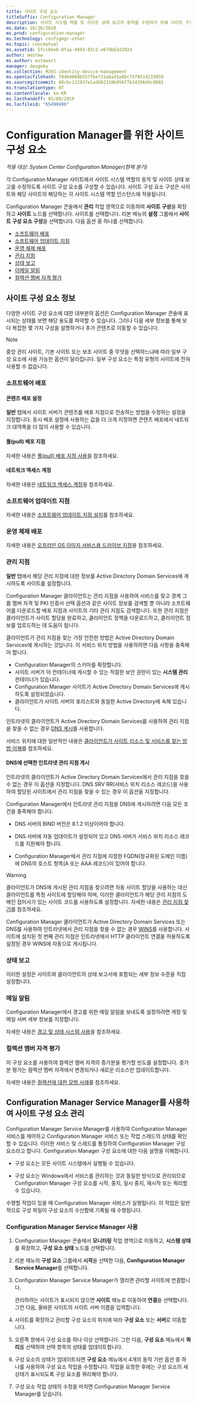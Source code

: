 ```yaml
---
title: 사이트 구성 요소
titleSuffix: Configuration Manager
description: 사이트 시스템 역할 및 사이트 상태 보고의 동작을 수정하기 위해 사이트 구성 요소를 구성하는 방법을 알아봅니다.
ms.date: 10/26/2018
ms.prod: configuration-manager
ms.technology: configmgr-other
ms.topic: conceptual
ms.assetid: 5fccbbeb-0faa-4943-83c2-e67db62d392d
author: mestew
ms.author: mstewart
manager: dougeby
ms.collection: M365-identity-device-management
ms.openlocfilehash: 70d6480db557fbef31aba91e8bc75f8514215059
ms.sourcegitcommit: 80cbc122937e1add82310b956f7b24296b9c8081
ms.translationtype: HT
ms.contentlocale: ko-KR
ms.lasthandoff: 05/09/2019
ms.locfileid: "65498496"
---
```

# <a name="site-components-for-configuration-manager"></a>Configuration Manager를 위한 사이트 구성 요소

*적용 대상: System Center Configuration Manager(현재 분기)*

각 Configuration Manager 사이트에서 사이트 시스템 역할의 동작 및 사이트 상태 보고를 수정하도록 사이트 구성 요소를 구성할 수 있습니다. 사이트 구성 요소 구성은 사이트와 해당 사이트의 해당하는 각 사이트 시스템 역할 인스턴스에 적용됩니다.  

Configuration Manager 콘솔에서 **관리** 작업 영역으로 이동하여 **사이트 구성**을 확장하고 **사이트** 노드를 선택합니다. 사이트를 선택합니다. 리본 메뉴의 **설정** 그룹에서 **사이트 구성 요소 구성**을 선택합니다. 다음 옵션 중 하나를 선택합니다.

- [소프트웨어 배포](#software-distribution)  
- [소프트웨어 업데이트 지점](#software-update-point) 
- [운영 체제 배포](#operating-system-deployment)
- [관리 지점](#management-point)  
- [상태 보고](#status-reporting)  
- [이메일 알림](#email-notification)
- [컬렉션 멤버 자격 평가](#bkmk_colleval)


## <a name="about-site-components"></a>사이트 구성 요소 정보  

 다양한 사이트 구성 요소에 대한 대부분의 옵션은 Configuration Manager 콘솔에 표시되는 상태를 보면 해당 용도를 파악할 수 있습니다. 그러나 다음 세부 정보를 통해 보다 복잡한 몇 가지 구성을 설명하거나 추가 콘텐츠로 이동할 수 있습니다.  

> [!Note]  
> 중앙 관리 사이트, 기본 사이트 또는 보조 사이트 중 무엇을 선택하느냐에 따라 일부 구성 요소에 사용 가능한 옵션이 달라집니다. 일부 구성 요소는 특정 유형의 사이트에 전혀 사용할 수 없습니다.  



### <a name="software-distribution"></a>소프트웨어 배포  

#### <a name="content-distribution-settings"></a>콘텐츠 배포 설정
**일반** 탭에서 사이트 서버가 콘텐츠를 배포 지점으로 전송하는 방법을 수정하는 설정을 지정합니다. 동시 배포 설정에 사용하는 값을 더 크게 지정하면 콘텐츠 배포에서 네트워크 대역폭을 더 많이 사용할 수 있습니다.  

#### <a name="pull-distribution-point"></a>풀(pull) 배포 지점
자세한 내용은 [풀(pull) 배포 지점 사용](/sccm/core/plan-design/hierarchy/use-a-pull-distribution-point)을 참조하세요.

#### <a name="network-access-account"></a>네트워크 액세스 계정
자세한 내용은 [네트워크 액세스 계정](/sccm/core/plan-design/hierarchy/accounts#network-access-account)을 참조하세요.  


### <a name="software-update-point"></a>소프트웨어 업데이트 지점  

자세한 내용은 [소프트웨어 업데이트 지점 설치](/sccm/sum/get-started/install-a-software-update-point)를 참조하세요.  


### <a name="operating-system-deployment"></a>운영 체제 배포

자세한 내용은 [오프라인 OS 이미지 서비스용 드라이브 지정](/sccm/osd/get-started/manage-operating-system-images#bkmk_servicing-drive)을 참조하세요.


### <a name="management-point"></a>관리 지점  

**일반** 탭에서 해당 관리 지점에 대한 정보를 Active Directory Domain Services에 게시하도록 사이트를 설정합니다.  

Configuration Manager 클라이언트는 관리 지점을 사용하여 서비스를 찾고 경계 그룹 멤버 자격 및 PKI 인증서 선택 옵션과 같은 사이트 정보를 검색할 뿐 아니라 소프트웨어를 다운로드할 배포 지점과 사이트의 기타 관리 지점도 검색합니다. 또한 관리 지점은 클라이언트가 사이트 할당을 완료하고, 클라이언트 정책을 다운로드하고, 클라이언트 정보를 업로드하는 데 도움이 됩니다.  

클라이언트가 관리 지점을 찾는 가장 안전한 방법은 Active Directory Domain Services에 게시하는 것입니다. 이 서비스 위치 방법을 사용하려면 다음 사항을 충족해야 합니다.

- Configuration Manager의 스키마를 확장합니다.
- 사이트 서버가 이 컨테이너에 게시할 수 있는 적절한 보안 권한이 있는 **시스템 관리** 컨테이너가 있습니다.
- Configuration Manager 사이트가 Active Directory Domain Services에 게시하도록 설정되었습니다.
- 클라이언트가 사이트 서버의 포리스트와 동일한 Active Directory에 속해 있습니다.  

인트라넷의 클라이언트가 Active Directory Domain Services를 사용하여 관리 지점을 찾을 수 없는 경우 [DNS 게시](/sccm/core/plan-design/hierarchy/understand-how-clients-find-site-resources-and-services#bkmk_dns)를 사용합니다.  

서비스 위치에 대한 일반적인 내용은 [클라이언트가 사이트 리소스 및 서비스를 찾는 방법 이해](/sccm/core/plan-design/hierarchy/understand-how-clients-find-site-resources-and-services)를 참조하세요.  


#### <a name="publish-selected-intranet-management-points-in-dns"></a>DNS에 선택한 인트라넷 관리 지점 게시
인트라넷의 클라이언트가 Active Directory Domain Services에서 관리 지점을 찾을 수 없는 경우 이 옵션을 지정합니다. DNS SRV RR(서비스 위치 리소스 레코드)을 사용하여 할당된 사이트에서 관리 지점을 찾을 수 있는 경우 이 옵션을 지정합니다.  

Configuration Manager에서 인트라넷 관리 지점을 DNS에 게시하려면 다음 모든 조건을 충족해야 합니다.  

-   DNS 서버의 BIND 버전은 8.1.2 이상이어야 합니다.  

-   DNS 서버에 자동 업데이트가 설정되어 있고 DNS 서버가 서비스 위치 리소스 레코드를 지원해야 합니다.  

-   Configuration Manager에서 관리 지점에 지정한 FQDN(정규화된 도메인 이름)에 DNS의 호스트 항목(A 또는 AAA 레코드)이 있어야 합니다.  

> [!WARNING]  
>  클라이언트가 DNS에 게시된 관리 지점을 찾으려면 자동 사이트 할당을 사용하는 대신 클라이언트를 특정 사이트에 할당해야 하며, 이러한 클라이언트가 해당 관리 지점의 도메인 접미사가 있는 사이트 코드를 사용하도록 설정합니다. 자세한 내용은 [관리 지점 찾기](/sccm/core/clients/deploy/assign-clients-to-a-site#locating-management-points)를 참조하세요.  

Configuration Manager 클라이언트가 Active Directory Domain Services 또는 DNS를 사용하여 인트라넷에서 관리 지점을 찾을 수 없는 경우 [WINS](/sccm/core/plan-design/hierarchy/understand-how-clients-find-site-resources-and-services#bkmk_wins)를 사용합니다. 사이트에 설치된 첫 번째 관리 지점은 인트라넷에서 HTTP 클라이언트 연결을 허용하도록 설정된 경우 WINS에 자동으로 게시됩니다.  


### <a name="status-reporting"></a>상태 보고  

이러한 설정은 사이트와 클라이언트의 상태 보고서에 포함되는 세부 정보 수준을 직접 설정합니다.  


### <a name="email-notification"></a>메일 알림  

Configuration Manager에서 경고를 위한 메일 알림을 보내도록 설정하려면 계정 및 메일 서버 세부 정보를 지정합니다.  

자세한 내용은 [경고 및 상태 시스템 사용](/sccm/core/servers/manage/use-alerts-and-the-status-system)을 참조하세요.


### <a name="bkmk_colleval"></a> 컬렉션 멤버 자격 평가  

이 구성 요소를 사용하여 컬렉션 멤버 자격의 증가분을 평가할 빈도를 설정합니다. 증가분 평가는 컬렉션 멤버 자격에서 변경되거나 새로운 리소스만 업데이트합니다.  

자세한 내용은 [컬렉션에 대한 모범 사례](/sccm/core/clients/manage/collections/best-practices-for-collections)를 참조하세요.



##  <a name="BKMK_ServiceMgr"></a> Configuration Manager Service Manager를 사용하여 사이트 구성 요소 관리  

Configuration Manager Service Manager를 사용하여 Configuration Manager 서비스를 제어하고 Configuration Manager 서비스 또는 작업 스레드의 상태를 확인할 수 있습니다. 이러한 서비스 및 스레드를 통칭하여 Configuration Manager 구성 요소라고 합니다. Configuration Manager 구성 요소에 대한 다음 설명을 이해합니다.  

-   구성 요소는 모든 사이트 시스템에서 실행될 수 있습니다.  

-   구성 요소는 Windows에서 서비스를 관리하는 것과 동일한 방식으로 관리되므로 Configuration Manager 구성 요소를 시작, 중지, 일시 중지, 재시작 또는 쿼리할 수 있습니다.  

수행할 작업이 있을 때 Configuration Manager 서비스가 실행됩니다. 이 작업은 일반적으로 구성 파일이 구성 요소의 수신함에 기록될 때 수행됩니다. 


### <a name="use-the-configuration-manager-service-manager"></a>Configuration Manager Service Manager 사용  

1.  Configuration Manager 콘솔에서 **모니터링** 작업 영역으로 이동하고, **시스템 상태**를 확장하고, **구성 요소 상태** 노드를 선택합니다.  

2.  리본 메뉴의 **구성 요소** 그룹에서 **시작**을 선택한 다음, **Configuration Manager Service Manager**를 선택합니다.  

3.  Configuration Manager Service Manager가 열리면 관리할 사이트에 연결합니다.  

     관리하려는 사이트가 표시되지 않으면 **사이트** 메뉴로 이동하여 **연결**을 선택합니다. 그런 다음, 올바른 사이트의 사이트 서버 이름을 입력합니다.  

4.  사이트를 확장하고 관리할 구성 요소의 위치에 따라 **구성 요소** 또는 **서버**로 이동합니다.  

5.  오른쪽 창에서 구성 요소를 하나 이상 선택합니다. 그런 다음, **구성 요소** 메뉴에서 **쿼리**를 선택하여 선택 항목의 상태를 업데이트합니다.  

6.  구성 요소의 상태가 업데이트되면 **구성 요소** 메뉴에서 4개의 동작 기반 옵션 중 하나를 사용하여 구성 요소 작업을 수정합니다. 작업을 요청한 후에는 구성 요소의 새 상태가 표시되도록 구성 요소를 쿼리해야 합니다.  

7.  구성 요소 작업 상태의 수정을 마치면 Configuration Manager Service Manager를 닫습니다.  
